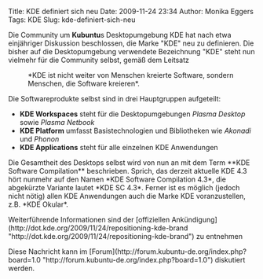 Title: KDE definiert sich neu
Date: 2009-11-24 23:34
Author: Monika Eggers
Tags: KDE
Slug: kde-definiert-sich-neu

Die Community um **Kubuntu**s Desktopumgebung KDE hat nach etwa
einjähriger Diskussion beschlossen, die Marke "KDE" neu zu definieren.
Die bisher auf die Desktopumgebung verwendete Bezeichnung "KDE" steht
nun vielmehr für die Community selbst, gemäß dem Leitsatz

</p>
<dl>
</p>
<p>
<dd>
*KDE ist nicht weiter von Menschen kreierte Software, sondern Menschen,
die Software kreieren*.

</dd>
</p>
<p>
</dl>
</p>
Die Softwareprodukte selbst sind in drei Hauptgruppen aufgeteilt:

</p>
<!--break--><!--break-->

-   **KDE Workspaces** steht für die Desktopumgebungen *Plasma Desktop*
    sowie *Plasma Netbook*
-   **KDE Platform** umfasst Basistechnologien und Bibliotheken wie
    *Akonadi* und *Phonon*
-   **KDE Applications** steht für alle einzelnen KDE Anwendungen

</p>
Die Gesamtheit des Desktops selbst wird von nun an mit dem Term **KDE
Software Compilation** beschrieben. Sprich, das derzeit aktuelle KDE 4.3
hört nunmehr auf den Namen *KDE Software Compilation 4.3*, die
abgekürzte Variante lautet *KDE SC 4.3*. Ferner ist es möglich (jedoch
nicht nötig) allen KDE Anwendungen auch die Marke KDE voranzustellen,
z.B. *KDE Okular*.

</p>
Weiterführende Informationen sind der [offiziellen
Ankündigung](http://dot.kde.org/2009/11/24/repositioning-kde-brand "http://dot.kde.org/2009/11/24/repositioning-kde-brand")
zu entnehmen

</p>
Diese Nachricht kann im
[Forum](http://forum.kubuntu-de.org/index.php?board=1.0 "http://forum.kubuntu-de.org/index.php?board=1.0")
diskutiert werden.

</p>

